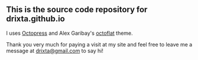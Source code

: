 ## This is the source code repository for drixta.github.io

I uses [Octopress](http://octopress.org/) and Alex Garibay's [octoflat](http://alexgaribay.com/blog/2013/04/28/octoflat-theme/) theme.

Thank you very much for paying a visit at my site and feel free to leave me a message at drixta@gmail.com to say hi!
